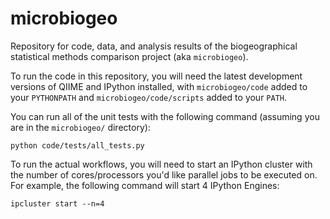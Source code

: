 microbiogeo
===========
Repository for code, data, and analysis results of the biogeographical
statistical methods comparison project (aka ```microbiogeo```).

To run the code in this repository, you will need the latest development
versions of QIIME and IPython installed, with ```microbiogeo/code``` added to
your ```PYTHONPATH``` and ```microbiogeo/code/scripts``` added to your
```PATH```.

You can run all of the unit tests with the following command (assuming you are
in the ```microbiogeo/``` directory):

    python code/tests/all_tests.py

To run the actual workflows, you will need to start an IPython cluster with the
number of cores/processors you'd like parallel jobs to be executed on. For
example, the following command will start 4 IPython Engines:

    ipcluster start --n=4
